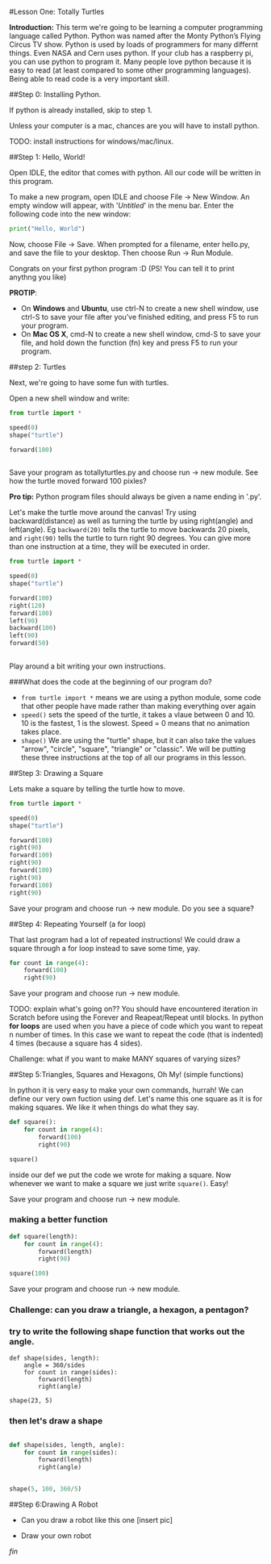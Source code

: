 #Lesson One: Totally Turtles

__Introduction:__
This term we're going to be learning a computer programming language called Python. Python was named after the Monty Python’s Flying Circus TV show. Python is used by loads of programmers for many differnt things. Even NASA and Cern uses python. If your club has a raspberry pi, you can use python to program it. Many people love python because it is easy to read (at least compared to some other programming languages). Being able to read code is a very important skill.

##Step 0: Installing Python. 

If python is already installed, skip to step 1.

Unless your computer is a mac, chances are you will have to install python.

TODO: install instructions for windows/mac/linux.

##Step 1: Hello, World!

Open IDLE, the editor that comes with python. All our code will be written in this program. 

To make a new program, open IDLE and choose File -> New Window. An empty window will appear, with '*Untitled*' in the menu bar. Enter the following code into the new  window:

```python
print("Hello, World")
```

Now, choose File -> Save. When prompted for a filename, enter hello.py, and save the file to your desktop. Then choose Run -> Run Module.

Congrats on your first python program :D
(PS! You can tell it to print anythng you like)

__PROTIP__: 
* On __Windows__ and __Ubuntu__, use ctrl-N to create a new shell window, use ctrl-S to save your file after you’ve finished editing, and press F5 to run your program.
* On __Mac OS X__, cmd-N to create a new shell window, cmd-S to save your file, and hold down the function (fn) key and press F5 to run your program.

##step 2: Turtles

Next, we're going to have some fun with turtles. 

Open a new shell window and write:

```python
from turtle import *

speed(0)
shape("turtle")

forward(100)
 
```
Save your program as totallyturtles.py and choose run -> new module. See how the turtle moved forward 100 pixles? 

__Pro tip:__ Python program files should always be given a name ending in '.py'.

Let's make the turtle move around the canvas! Try using backward(distance) as well as turning the turtle by using right(angle) and left(angle). Eg `backward(20)` tells the turtle to move backwards 20 pixels, and `right(90)` tells the turtle to turn right 90 degrees. You can give more than one instruction at a time, they will be executed in order.

```python
from turtle import *

speed(0)
shape("turtle")

forward(100)
right(120)
forward(100)
left(90)
backward(100)
left(90)
forward(50)
 
```

Play around a bit writing your own instructions.

###What does the code at the beginning of our program do?
* `from turtle import *` means we are using a python module, some code that other people have made rather than making everything over again
* `speed()` sets the speed of the turtle, it takes a vlaue between 0 and 10. 10 is the fastest, 1 is the slowest. Speed = 0 means that no animation takes place.
* `shape()` We are using the "turtle" shape, but it can also take the values "arrow", "circle", "square", "triangle" or "classic".
We will be putting these three instructions at the top of all our programs in this lesson.

##Step 3: Drawing a Square

Lets make a square by telling the turtle how to move.

```python
from turtle import *

speed(0)
shape("turtle")

forward(100)
right(90)
forward(100)
right(90)
forward(100)
right(90)
forward(100)
right(90)
```
Save your program and choose run -> new module. Do you see a square?

##Step 4: Repeating Yourself (a for loop)

That last program had a lot of repeated instructions! We could draw a square through a for loop instead to save some time, yay.

```python
for count in range(4):
    forward(100)
    right(90)
```

Save your program and choose run -> new module.

TODO: explain what's going on??
You should have encountered iteration in Scratch before using the Forever and Reapeat/Repeat until blocks. In python __for loops__ are used when you have a piece of code which you want to repeat n number of times. In this case we want to repeat the code (that is indented) 4 times (because a square has 4 sides).

Challenge: what if you want to make MANY squares of varying sizes? 

##Step 5:Triangles, Squares and Hexagons, Oh My! (simple functions)

In python it is very easy to make your own commands, hurrah! We can define our very own fuction using def. Let's name this one square as it is for making squares. We like it when things do what they say.

```python
def square():
    for count in range(4):
        forward(100)
        right(90)

square()
```
inside our def we put the code we wrote for making a square. Now whenever we want to make a square we just write `square()`. Easy!

Save your program and choose run -> new module.

### making a better function
```python
def square(length):
    for count in range(4):
        forward(length)
        right(90)

square(100)
```
Save your program and choose run -> new module.

### Challenge: can you draw a triangle, a hexagon, a pentagon?

### try to write the following shape function that works out the angle.
```pyhton
def shape(sides, length):
    angle = 360/sides
    for count in range(sides):
        forward(length)
        right(angle)

shape(23, 5)
```

### then let's draw a shape
```python

def shape(sides, length, angle):
    for count in range(sides):
        forward(length)
        right(angle)


shape(5, 100, 360/5)
```
##Step 6:Drawing A Robot

* Can you draw a robot like this one [insert pic]

* Draw your own robot

*fin*




